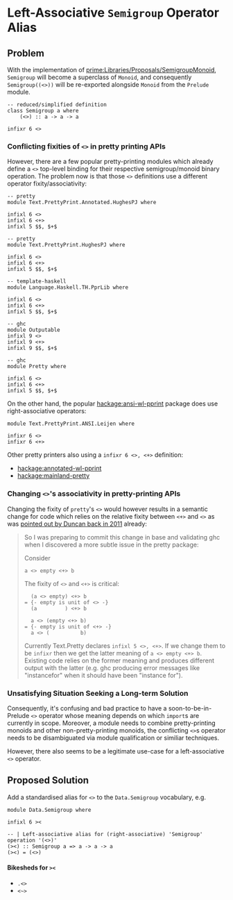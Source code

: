 # Left-Associative `Semigroup` Operator Alias





## Problem



With the implementation of [
prime:Libraries/Proposals/SemigroupMonoid](https://prime.haskell.org/intertrac/Libraries/Proposals/SemigroupMonoid), `Semigroup` will become a superclass of `Monoid`, and consequently `Semigroup((<>))` will be re-exported alongside `Monoid` from the `Prelude` module.


```
-- reduced/simplified definition
class Semigroup a where
    (<>) :: a -> a -> a

infixr 6 <>
```

### Conflicting fixities of `<>` in pretty printing APIs



However, there are a few popular pretty-printing modules which already define a `<>` top-level binding for their respective semigroup/monoid binary operation. The problem now is that those `<>` definitions use a different operator fixity/associativity:


```
-- pretty
module Text.PrettyPrint.Annotated.HughesPJ where

infixl 6 <>
infixl 6 <+>
infixl 5 $$, $+$

-- pretty
module Text.PrettyPrint.HughesPJ where

infixl 6 <>
infixl 6 <+>
infixl 5 $$, $+$
```

```
-- template-haskell
module Language.Haskell.TH.PprLib where

infixl 6 <> 
infixl 6 <+>
infixl 5 $$, $+$
```

```
-- ghc
module Outputable
infixl 9 <> 
infixl 9 <+>
infixl 9 $$, $+$

-- ghc
module Pretty where

infixl 6 <>
infixl 6 <+>
infixl 5 $$, $+$
```


On the other hand, the popular [
hackage:ansi-wl-pprint](http://hackage.haskell.org/package/ansi-wl-pprint) package does use right-associative operators:


```
module Text.PrettyPrint.ANSI.Leijen where

infixr 6 <>
infixr 6 <+>
```


Other pretty printers also using a `infixr 6 <>, <+>` definition:


- [
  hackage:annotated-wl-pprint](http://hackage.haskell.org/package/annotated-wl-pprint)
- [ hackage:mainland-pretty](http://hackage.haskell.org/package/mainland-pretty)

### Changing `<>`'s associativity in pretty-printing APIs



Changing the fixity of `pretty`'s `<>` would however results in a semantic change for code which relies on the relative fixity between `<+>` and `<>` as was [
pointed out by Duncan back in 2011](https://mail.haskell.org/pipermail/libraries/2011-November/017066.html) already:


>
>
> So I was preparing to commit this change in base and validating ghc when I discovered a more subtle issue in the pretty package:
>
>
>
> Consider
>
>
> ```
> a <> empty <+> b
> ```
>
>
> The fixity of `<>` and `<+>` is critical:
>
>
> ```
>   (a <> empty) <+> b
> = {- empty is unit of <> -}
>   (a         ) <+> b
>
>   a <> (empty <+> b)
> = {- empty is unit of <+> -}
>   a <> (          b)
> ```
>
>
> Currently Text.Pretty declares `infixl 5 <>, <+>`. If we change them to be `infixr` then we get the latter  meaning of `a <> empty <+> b`. Existing code relies on the former meaning and produces different output with the latter (e.g. ghc producing error messages like "instancefor" when it should have been "instance for").
>
>

### Unsatisfying Situation Seeking a Long-term Solution



Consequently, it's confusing and bad practice to have a soon-to-be-in-Prelude `<>` operator whose meaning depends on which `import`s are currently in scope. Moreover, a module needs to combine pretty-printing monoids and other non-pretty-printing monoids, the conflicting `<>`s operator needs to be disambiguated via module qualification or similiar techniques.



However, there also seems to be a legitimate use-case for a left-associative `<>` operator.


## Proposed Solution



Add a standardised alias for `<>` to the `Data.Semigroup` vocabulary, e.g.


```
module Data.Semigroup where

infixl 6 ><

-- | Left-associative alias for (right-associative) 'Semigroup' operation '(<>)'
(><) :: Semigroup a => a -> a -> a
(><) = (<>)

```

#### Bikesheds for `><`


- `.<>`
- `<~>`
